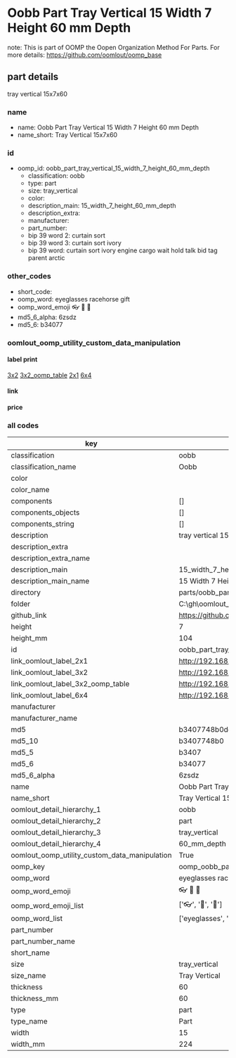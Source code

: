 # Oobb Part Tray Vertical 15 Width 7 Height 60 mm Depth  

note: This is part of OOMP the Oopen Organization Method For Parts. For more details: https://github.com/oomlout/oomp_base

##  part details
  



tray vertical 15x7x60



### name
* name: Oobb Part Tray Vertical 15 Width 7 Height 60 mm Depth
* name_short: Tray Vertical 15x7x60 
### id
* oomp_id: oobb_part_tray_vertical_15_width_7_height_60_mm_depth
  * classification: oobb
  * type: part
  * size: tray_vertical
  * color: 
  * description_main: 15_width_7_height_60_mm_depth
  * description_extra: 
  * manufacturer: 
  * part_number: 
  * bip 39 word 2: curtain sort
  * bip 39 word 3: curtain sort ivory
  * bip 39 word: curtain sort ivory engine cargo wait hold talk bid tag parent arctic

### other_codes
* short_code: 
* oomp_word: eyeglasses racehorse gift
* oomp_word_emoji :eyeglasses: :racehorse: :gift:
* md5_6_alpha: 6zsdz
* md5_6: b34077






### oomlout_oomp_utility_custom_data_manipulation
#### label print
[3x2](http://192.168.1.245:1112/?label=oomp%206zsdz)
[3x2_oomp_table](http://192.168.1.108:1112/?label=oomp%206zsdz)
[2x1](http://192.168.1.242:1112/?label=oomp%206zsdz)
[6x4](http://192.168.1.55:1112/?label=oomp%206zsdz)    

#### link

                              

#### price







### all codes 
| key | value |  
| --- | --- |  
| classification | oobb |  
| classification_name | Oobb |  
| color |  |  
| color_name |  |  
| components | [] |  
| components_objects | [] |  
| components_string | [] |  
| description | tray vertical 15x7x60 |  
| description_extra |  |  
| description_extra_name |  |  
| description_main | 15_width_7_height_60_mm_depth |  
| description_main_name | 15 Width 7 Height 60 mm Depth |  
| directory | parts/oobb_part_tray_vertical_15_width_7_height_60_mm_depth |  
| folder | C:\gh\oomlout_oobb_version_4_generated_parts\parts\oobb_part_tray_vertical_15_width_7_height_60_mm_depth |  
| github_link | https://github.com/oomlout/oomlout_oomp_part_src/tree/main/parts/oobb_part_tray_vertical_15_width_7_height_60_mm_depth |  
| height | 7 |  
| height_mm | 104 |  
| id | oobb_part_tray_vertical_15_width_7_height_60_mm_depth |  
| link_oomlout_label_2x1 | http://192.168.1.242:1112/?label=oomp%206zsdz |  
| link_oomlout_label_3x2 | http://192.168.1.245:1112/?label=oomp%206zsdz |  
| link_oomlout_label_3x2_oomp_table | http://192.168.1.108:1112/?label=oomp%206zsdz |  
| link_oomlout_label_6x4 | http://192.168.1.55:1112/?label=oomp%206zsdz |  
| manufacturer |  |  
| manufacturer_name |  |  
| md5 | b3407748b0dd8d93d99154a6edf3e1b1 |  
| md5_10 | b3407748b0 |  
| md5_5 | b3407 |  
| md5_6 | b34077 |  
| md5_6_alpha | 6zsdz |  
| name | Oobb Part Tray Vertical 15 Width 7 Height 60 mm Depth |  
| name_short | Tray Vertical 15x7x60  |  
| oomlout_detail_hierarchy_1 | oobb |  
| oomlout_detail_hierarchy_2 | part |  
| oomlout_detail_hierarchy_3 | tray_vertical |  
| oomlout_detail_hierarchy_4 | 60_mm_depth |  
| oomlout_oomp_utility_custom_data_manipulation | True |  
| oomp_key | oomp_oobb_part_tray_vertical_15_width_7_height_60_mm_depth |  
| oomp_word | eyeglasses racehorse gift |  
| oomp_word_emoji | :eyeglasses: :racehorse: :gift: |  
| oomp_word_emoji_list | [':eyeglasses:', ':racehorse:', ':gift:'] |  
| oomp_word_list | ['eyeglasses', 'racehorse', 'gift'] |  
| part_number |  |  
| part_number_name |  |  
| short_name |  |  
| size | tray_vertical |  
| size_name | Tray Vertical |  
| thickness | 60 |  
| thickness_mm | 60 |  
| type | part |  
| type_name | Part |  
| width | 15 |  
| width_mm | 224 |  
